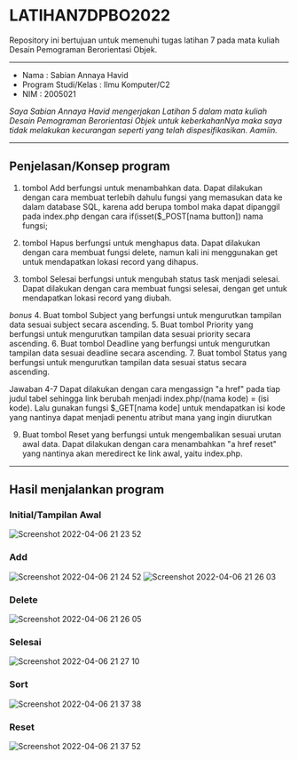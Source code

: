 # LATIHAN7DPBO2022
Repository ini bertujuan untuk memenuhi tugas latihan 7 pada mata kuliah Desain Pemograman Berorientasi Objek. 

------------------

- Nama : Sabian Annaya Havid
- Program Studi/Kelas : Ilmu Komputer/C2
- NIM : 2005021

*Saya Sabian Annaya Havid mengerjakan Latihan 5 dalam mata kuliah Desain Pemograman Berorientasi Objek untuk keberkahanNya maka saya tidak melakukan kecurangan seperti yang telah dispesifikasikan. Aamiin.*

------------------
## Penjelasan/Konsep program

1. tombol Add berfungsi untuk menambahkan data.
Dapat dilakukan dengan cara membuat terlebih dahulu fungsi yang memasukan data ke dalam database SQL, karena add berupa tombol maka dapat dipanggil pada index.php dengan cara if(isset($_POST[nama button]) nama fungsi;

2. tombol Hapus berfungsi untuk menghapus data.
Dapat dilakukan dengan cara membuat fungsi delete, namun kali ini menggunakan get untuk mendapatkan lokasi record yang dihapus.
3. tombol Selesai berfungsi untuk mengubah status task menjadi selesai.
Dapat dilakukan dengan cara membuat fungsi selesai, dengan get untuk mendapatkan lokasi record yang diubah.

*bonus*
4. Buat tombol Subject yang berfungsi untuk mengurutkan tampilan data sesuai subject secara ascending.
5. Buat tombol Priority yang berfungsi untuk mengurutkan tampilan data sesuai priority secara ascending.
6. Buat tombol Deadline yang berfungsi untuk mengurutkan tampilan data sesuai deadline secara ascending.
7. Buat tombol Status yang berfungsi untuk mengurutkan tampilan data sesuai status secara ascending.

Jawaban 4-7
Dapat dilakukan dengan cara mengassign "a href" pada tiap judul tabel sehingga link berubah menjadi index.php/(nama kode) = (isi kode).
Lalu gunakan fungsi $_GET[nama kode] untuk mendapatkan isi kode yang nantinya dapat menjadi penentu atribut mana yang ingin diurutkan
  
9. Buat tombol Reset yang berfungsi untuk mengembalikan sesuai urutan awal data.
Dapat dilakukan dengan cara menambahkan "a href reset" yang nantinya akan meredirect ke link awal, yaitu index.php.

------------------
## Hasil menjalankan program

### Initial/Tampilan Awal

![Screenshot 2022-04-06 21 23 52](https://user-images.githubusercontent.com/99664611/161999950-0f8aa328-b0c9-4296-9858-56ae9c082530.png)


### Add
![Screenshot 2022-04-06 21 24 52](https://user-images.githubusercontent.com/99664611/161999976-dda0c9a0-8244-41cb-b33c-8b58e198c3ae.png)
![Screenshot 2022-04-06 21 26 03](https://user-images.githubusercontent.com/99664611/162000047-87c3d4a3-e5de-43a4-ab17-3acb7630eae7.png)



### Delete
![Screenshot 2022-04-06 21 26 05](https://user-images.githubusercontent.com/99664611/162000073-5627e629-3434-4061-a375-554f330e0e7f.png)


### Selesai
![Screenshot 2022-04-06 21 27 10](https://user-images.githubusercontent.com/99664611/162000115-6433a085-ca15-4fb6-b2cd-14e53f9ed6f3.png)



### Sort
![Screenshot 2022-04-06 21 37 38](https://user-images.githubusercontent.com/99664611/162000227-70faeca0-2b03-4fa9-ae9e-0fbec184c670.png)

### Reset  
![Screenshot 2022-04-06 21 37 52](https://user-images.githubusercontent.com/99664611/162000297-c4b1c2a0-10cb-4947-894e-787b62c1940e.png)

